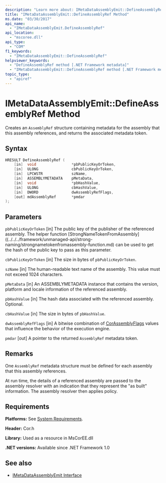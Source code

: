 ```yaml
---
description: "Learn more about: IMetaDataAssemblyEmit::DefineAssemblyRef Method"
title: "IMetaDataAssemblyEmit::DefineAssemblyRef Method"
ms.date: "03/30/2017"
api_name:
  - "IMetaDataAssemblyEmit.DefineAssemblyRef"
api_location:
  - "mscoree.dll"
api_type:
  - "COM"
f1_keywords:
  - "IMetaDataAssemblyEmit::DefineAssemblyRef"
helpviewer_keywords:
  - "DefineAssemblyRef method [.NET Framework metadata]"
  - "IMetaDataAssemblyEmit::DefineAssemblyRef method [.NET Framework metadata]"
topic_type:
  - "apiref"
---
```

# IMetaDataAssemblyEmit::DefineAssemblyRef Method

Creates an `AssemblyRef` structure containing metadata for the assembly that this assembly references, and returns the associated metadata token.

## Syntax

```cpp
HRESULT DefineAssemblyRef (
    [in]  void                *pbPublicKeyOrToken,
    [in]  ULONG               cbPublicKeyOrToken,
    [in]  LPCWSTR             szName,
    [in]  ASSEMBLYMETADATA    pMetaData,
    [in]  void                *pbHashValue,
    [in]  ULONG               cbHashValue,
    [in]  DWORD               dwAssemblyRefFlags,
    [out] mdAssemblyRef       *pmdar
);
```

## Parameters

 `pbPublicKeyOrToken`
 [in] The public key of the publisher of the referenced assembly. The helper function [StrongNameTokenFromAssembly]((../../../framework/unmanaged-api/strong-naming/strongnametokenfromassembly-function.md) can be used to get the hash of the public key to pass as this parameter.

 `cbPublicKeyOrToken`
 [in] The size in bytes of `pbPublicKeyOrToken`.

 `szName`
 [in] The human-readable text name of the assembly. This value must not exceed 1024 characters.

 `pMetaData`
 [in] An ASSEMBLYMETADATA instance that contains the version, platform and locale information of the referenced assembly.

 `pbHashValue`
 [in] The hash data associated with the referenced assembly. Optional.

 `cbHashValue`
 [in] The size in bytes of `pbHashValue`.

 `dwAssemblyRefFlags`
 [in] A bitwise combination of [CorAssemblyFlags](../../../framework/unmanaged-api/metadata/corassemblyflags-enumeration.md) values that influence the behavior of the execution engine.

 `pmdar`
 [out] A pointer to the returned `AssemblyRef` metadata token.

## Remarks

 One `AssemblyRef` metadata structure must be defined for each assembly that this assembly references.

 At run time, the details of a referenced assembly are passed to the assembly resolver with an indication that they represent the "as built" information. The assembly resolver then applies policy.

## Requirements

 **Platforms:** See [System Requirements](../../../framework/get-started/system-requirements.md).

 **Header:** Cor.h

 **Library:** Used as a resource in MsCorEE.dll

 **.NET versions:** Available since .NET Framework 1.0

## See also

- [IMetaDataAssemblyEmit Interface](imetadataassemblyemit-interface.md)
